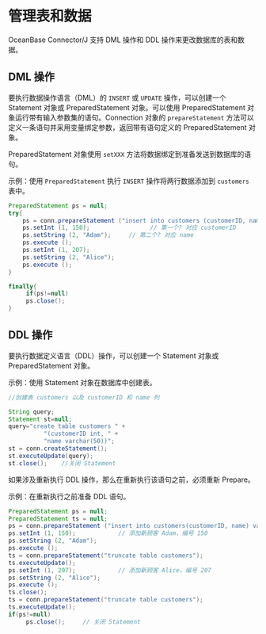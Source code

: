# 管理表和数据 

OceanBase Connector/J 支持 DML 操作和 DDL 操作来更改数据库的表和数据。

## DML 操作 

要执行数据操作语言（DML）的 `INSERT` 或 `UPDATE` 操作，可以创建一个 Statement 对象或 PreparedStatement 对象。可以使用 PreparedStatement 对象运行带有输入参数集的语句。Connection 对象的 `prepareStatement` 方法可以定义一条语句并采用变量绑定参数，返回带有语句定义的 PreparedStatement 对象。

PreparedStatement 对象使用 `setXXX` 方法将数据绑定到准备发送到数据库的语句。

示例：使用 `PreparedStatement` 执行 `INSERT` 操作将两行数据添加到 `customers` 表中。

```java
PreparedStatement ps = null;
try{
    ps = conn.prepareStatement ("insert into customers (customerID, name) values (?, ?)");
    ps.setInt (1, 150);                 // 第一个? 对应 customerID
    ps.setString (2, "Adam");     // 第二个? 对应 name
    ps.execute ();
    ps.setInt (1, 207);           
    ps.setString (2, "Alice");   
    ps.execute ();
}

finally{
     if(ps!=null)
     ps.close();
}
```



## DDL 操作 

要执行数据定义语言（DDL）操作，可以创建一个 Statement 对象或 PreparedStatement 对象。 

示例：使用 Statement 对象在数据库中创建表。

```java
//创建表 customers 以及 customerID 和 name 列

String query;
Statement st=null;
query="create table customers " +
          "(customerID int, " +
          "name varchar(50))";
st = conn.createStatement();
st.executeUpdate(query);
st.close();    //关闭 Statement
```



如果涉及重新执行 DDL 操作，那么在重新执行该语句之前，必须重新 Prepare。

示例：在重新执行之前准备 DDL 语句。

```java
PreparedStatement ps = null;
PreparedStatement ts = null;
ps = conn.prepareStatement ("insert into customers(customerID, name) values (?, ?)");   // 第一个? 对应 customerID，第二个? 对应 name 
ps.setInt (1, 150);            // 添加新顾客 Adam，编号 150 
ps.setString (2, "Adam");      
ps.execute ();    
ts = conn.prepareStatement("truncate table customers"); 
ts.executeUpdate();
ps.setInt (1, 207);            // 添加新顾客 Alice，编号 207
ps.setString (2, "Alice");      
ps.execute (); 
ts.close();
ts = conn.prepareStatement("truncate table customers"); 
ts.executeUpdate();
if(ps!=null)
     ps.close();     // 关闭 Statement
```



